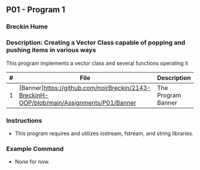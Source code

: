 ## P01 - Program 1
### Breckin Hume
### Description: Creating a Vector Class capable of popping and pushing items in various ways
This program implements a vector class and several functions operating it

|   #   | File     | Description                      |
| :---: | -------- | -------------------------------- |
|   1   | [Banner]https://github.com/noirBreckin/2143-BreckinH-OOP/blob/main/Assignments/P01/Banner | The Program Banner |


### Instructions

- This program requires and utilizes iostream, fstream, and string libraries.

### Example Command

- None for now.
